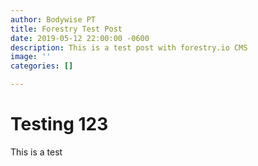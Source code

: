 ```yaml
---
author: Bodywise PT
title: Forestry Test Post
date: 2019-05-12 22:00:00 -0600
description: This is a test post with forestry.io CMS
image: ''
categories: []

---
```

# Testing 123

This is a test